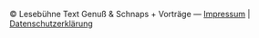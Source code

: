 © Lesebühne Text Genuß & Schnaps + Vorträge — [Impressum](imprint.html) | [Datenschutzerklärung](privacy.html)
